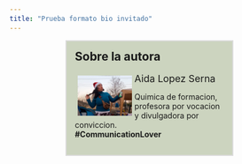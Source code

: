 ```yaml
---
title: "Prueba formato bio invitado"
---
```

<style>
 *{
  box-sizing: border-box;
}

.box {
  width: 75%;
  float: right;
  padding: 15px;
  border: 2px solid Gainsboro;
  background-color: #CCD4BF
}

.box img {
 width: 40%;
 height: 40%;
 padding: 5px;
}
</style>
</head>
<body>

<div class="box">
  <span style="font-size:1.5em"><b>Sobre la autora</b></span>
  <br>   
  <br>
  <span style="font-size:1.25em"> Aida Lopez Serna</span>
  <img src="https://github.com/JuditSastre/blog-copy/blob/master/assets/images/Aida1600x1200.jpg?raw=true" style="float:left">
  <p>Quimica de formacion, profesora por vocacion y divulgadora por conviccion.<br>
  <b>#CommunicationLover</b></p>
</div>

</body>
